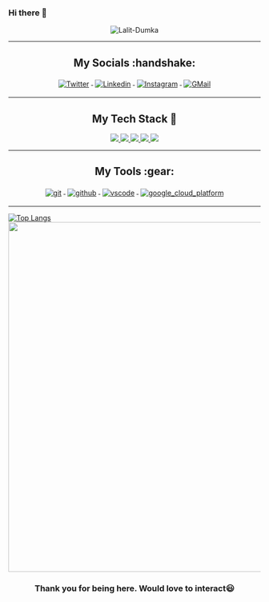 ### Hi there 👋

<p align="center"> <img src="https://komarev.com/ghpvc/?username=Lalit-Dumka&label=Profile%20views&color=0e75b6&style=flat" alt="Lalit-Dumka" /> </p>

---

<h2 align="center">My Socials :handshake: </h2>
<p align="center">
<a href="https://twitter.com/LalitDumka">
<img src="https://raw.githubusercontent.com/klaasnicolaas/ColoredBadges/master/svg/social/twitter.svg" alt="Twitter" style="vertical-align:top; margin:4px">
</a>
<a href="https://www.linkedin.com/in/lalit-dumka/">
<img src="https://raw.githubusercontent.com/klaasnicolaas/ColoredBadges/master/svg/social/linkedin.svg" alt="Linkedin" style="vertical-align:top; margin:4px">
</a>
<a href="https://www.instagram.com/lalitdumka01/">
<img src="https://raw.githubusercontent.com/klaasnicolaas/ColoredBadges/prod/svg/social/instagram.svg" alt="Instagram" style="vertical-align:top; margin:4px">
</a>
<a href="mailto:social.lalitdumka@gmail.com">
<img src="https://raw.githubusercontent.com/klaasnicolaas/ColoredBadges/prod/svg/social/gmail.svg" alt="GMail" style="vertical-align:top; margin:4px">
</a>
</p>



---
<!-- Badges used from https://github.com/klaasnicolaas/ColoredBadges -->
<h2 align="center">My Tech Stack 🧰</h2>
<p align="center">
<a href="#">
<img src="https://raw.githubusercontent.com/klaasnicolaas/ColoredBadges/master/svg/dev/languages/python.svg">
</a>
<a href="#">
    <img src="https://raw.githubusercontent.com/klaasnicolaas/ColoredBadges/master/svg/dev/languages/html.svg">
</a>
<a href="#">
    <img src="https://raw.githubusercontent.com/klaasnicolaas/ColoredBadges/master/svg/dev/languages/css3.svg">
</a>
<a href="#">
<img src="https://raw.githubusercontent.com/klaasnicolaas/ColoredBadges/master/svg/dev/languages/java.svg">
</a>
<a href="#">
<img src="https://raw.githubusercontent.com/klaasnicolaas/ColoredBadges/master/svg/dev/frameworks/bootstrap.svg">
</a>
</p>

---

<h2 align="center">My Tools :gear: </h2>
<p align="center">
<a href="#">
<img src="https://raw.githubusercontent.com/klaasnicolaas/ColoredBadges/prod/svg/dev/tools/git.svg" alt="git" style="vertical-align:top; margin:4px">
</a>
<a href="https://github.com/Lalit-Dumka">
<img src="https://raw.githubusercontent.com/klaasnicolaas/ColoredBadges/prod/svg/dev/services/github.svg" alt="github" style="vertical-align:top; margin:4px">
</a>
<a href="https://code.visualstudio.com/">
<img src="https://raw.githubusercontent.com/klaasnicolaas/ColoredBadges/master/svg/dev/tools/visualstudio_code.svg" alt="vscode" style="vertical-align:top; margin:4px">
</a>
 <a href="#">
<img src="https://raw.githubusercontent.com/klaasnicolaas/ColoredBadges/master/svg/dev/tools/visualstudio.svg" alt="google_cloud_platform" style="vertical-align:top; margin:4px">
</a>

</p>

---

<!-- [![Lalit's GitHub stats](https://github-readme-stats.vercel.app/api?username=Lalit-Dumka&hide=prs,issues&theme=gruvbox)](https://github.com/Lalit-Dumka/github-readme-stats) -->
[![Top Langs](https://github-readme-stats.vercel.app/api/top-langs/?username=Lalit-Dumka&layout=compact&theme=gruvbox)](https://github.com/Lalit-Dumka/github-readme-stats) 
<img src="https://github.com/Lalit-Dumka/Lalit-Dumka/blob/output/github-contribution-grid-snake.gif" width="700" />

<!-- <p align="center"> <img src="https://github.com/Lalit-Dumka/Lalit-Dumka/blob/output/github-contribution-grid-snake.gif" width="700" /> </p> -->

<h3 align="center">Thank you for being here. Would love to interact😃 </h3>
